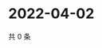 # 2022-04-02

共 0 条

<!-- BEGIN WEIBO -->
<!-- 最后更新时间 Sat Apr 02 2022 19:00:36 GMT+0800 (China Standard Time) -->

<!-- END WEIBO -->

